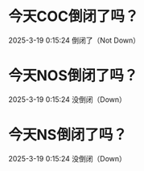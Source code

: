 # 今天COC倒闭了吗？

2025-3-19 0:15:24 倒闭了（Not Down）

# 今天NOS倒闭了吗？

2025-3-19 0:15:24 没倒闭（Down）

# 今天NS倒闭了吗？

2025-3-19 0:15:24 没倒闭（Down）

